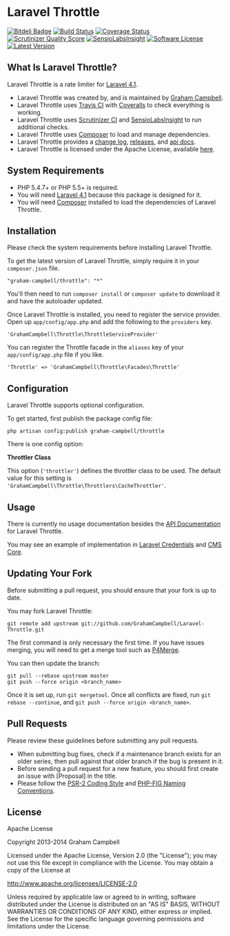 Laravel Throttle
================


[![Bitdeli Badge](https://d2weczhvl823v0.cloudfront.net/GrahamCampbell/Laravel-Throttle/trend.png)](https://bitdeli.com/free "Bitdeli Badge")
[![Build Status](https://travis-ci.org/GrahamCampbell/Laravel-Throttle.png)](https://travis-ci.org/GrahamCampbell/Laravel-Throttle)
[![Coverage Status](https://coveralls.io/repos/GrahamCampbell/Laravel-Throttle/badge.png)](https://coveralls.io/r/GrahamCampbell/Laravel-Throttle)
[![Scrutinizer Quality Score](https://scrutinizer-ci.com/g/GrahamCampbell/Laravel-Throttle/badges/quality-score.png?s=6f8f984d8c0da418482f66edd9b3462ad39ff2d3)](https://scrutinizer-ci.com/g/GrahamCampbell/Laravel-Throttle)
[![SensioLabsInsight](https://insight.sensiolabs.com/projects/2d8940a5-38f0-4d35-be65-20b49d1a33c9/mini.png)](https://insight.sensiolabs.com/projects/2d8940a5-38f0-4d35-be65-20b49d1a33c9)
[![Software License](https://poser.pugx.org/graham-campbell/throttle/license.png)](https://github.com/GrahamCampbell/Laravel-Throttle/blob/master/LICENSE.md)
[![Latest Version](https://poser.pugx.org/graham-campbell/throttle/v/stable.png)](https://packagist.org/packages/graham-campbell/throttle)


## What Is Laravel Throttle?

Laravel Throttle is a rate limiter for [Laravel 4.1](http://laravel.com).

* Laravel Throttle was created by, and is maintained by [Graham Campbell](https://github.com/GrahamCampbell).
* Laravel Throttle uses [Travis CI](https://travis-ci.org/GrahamCampbell/Laravel-Throttle) with [Coveralls](https://coveralls.io/r/GrahamCampbell/Laravel-Throttle) to check everything is working.
* Laravel Throttle uses [Scrutinizer CI](https://scrutinizer-ci.com/g/GrahamCampbell/Laravel-Throttle) and [SensioLabsInsight](https://insight.sensiolabs.com/projects/2d8940a5-38f0-4d35-be65-20b49d1a33c9) to run additional checks.
* Laravel Throttle uses [Composer](https://getcomposer.org) to load and manage dependencies.
* Laravel Throttle provides a [change log](https://github.com/GrahamCampbell/Laravel-Throttle/blob/master/CHANGELOG.md), [releases](https://github.com/GrahamCampbell/Laravel-Throttle/releases), and [api docs](http://grahamcampbell.github.io/Laravel-Throttle).
* Laravel Throttle is licensed under the Apache License, available [here](https://github.com/GrahamCampbell/Laravel-Throttle/blob/master/LICENSE.md).


## System Requirements

* PHP 5.4.7+ or PHP 5.5+ is required.
* You will need [Laravel 4.1](http://laravel.com) because this package is designed for it.
* You will need [Composer](https://getcomposer.org) installed to load the dependencies of Laravel Throttle.


## Installation

Please check the system requirements before installing Laravel Throttle.

To get the latest version of Laravel Throttle, simply require it in your `composer.json` file.

`"graham-campbell/throttle": "*"`

You'll then need to run `composer install` or `composer update` to download it and have the autoloader updated.

Once Laravel Throttle is installed, you need to register the service provider. Open up `app/config/app.php` and add the following to the `providers` key.

`'GrahamCampbell\Throttle\ThrottleServiceProvider'`

You can register the Throttle facade in the `aliases` key of your `app/config/app.php` file if you like.

`'Throttle' => 'GrahamCampbell\Throttle\Facades\Throttle'`


## Configuration

Laravel Throttle supports optional configuration.

To get started, first publish the package config file:

    php artisan config:publish graham-campbell/throttle

There is one config option:

**Throttler Class**

This option (`'throttler'`) defines the throttler class to be used. The default value for this setting is `'GrahamCampbell\Throttle\Throttlers\CacheThrottler'`.


## Usage

There is currently no usage documentation besides the [API Documentation](http://grahamcampbell.github.io/Laravel-Throttle
) for Laravel Throttle.

You may see an example of implementation in [Laravel Credentials](https://github.com/GrahamCampbell/Laravel-Credentials) and [CMS Core](https://github.com/GrahamCampbell/CMS-Core).


## Updating Your Fork

Before submitting a pull request, you should ensure that your fork is up to date.

You may fork Laravel Throttle:

    git remote add upstream git://github.com/GrahamCampbell/Laravel-Throttle.git

The first command is only necessary the first time. If you have issues merging, you will need to get a merge tool such as [P4Merge](http://perforce.com/product/components/perforce_visual_merge_and_diff_tools).

You can then update the branch:

    git pull --rebase upstream master
    git push --force origin <branch_name>

Once it is set up, run `git mergetool`. Once all conflicts are fixed, run `git rebase --continue`, and `git push --force origin <branch_name>`.


## Pull Requests

Please review these guidelines before submitting any pull requests.

* When submitting bug fixes, check if a maintenance branch exists for an older series, then pull against that older branch if the bug is present in it.
* Before sending a pull request for a new feature, you should first create an issue with [Proposal] in the title.
* Please follow the [PSR-2 Coding Style](https://github.com/php-fig/fig-standards/blob/master/accepted/PSR-2-coding-style-guide.md) and [PHP-FIG Naming Conventions](https://github.com/php-fig/fig-standards/blob/master/bylaws/002-psr-naming-conventions.md).


## License

Apache License

Copyright 2013-2014 Graham Campbell

Licensed under the Apache License, Version 2.0 (the "License");
you may not use this file except in compliance with the License.
You may obtain a copy of the License at

 http://www.apache.org/licenses/LICENSE-2.0

Unless required by applicable law or agreed to in writing, software
distributed under the License is distributed on an "AS IS" BASIS,
WITHOUT WARRANTIES OR CONDITIONS OF ANY KIND, either express or implied.
See the License for the specific language governing permissions and
limitations under the License.
